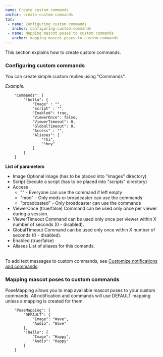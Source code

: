 ```yaml
---
name: Create custom commands
anchor: create-custom-commands
toc: 
 - name: Configuring custom commands
   anchor: configuring-custom-commands
 - name: Mapping mascot poses to custom commands
   anchor: mapping-mascot-poses-to-custom-commands
---
```

This section explains how to create custom commands.


### Configuring custom commands
You can create simple custom replies using "Commands".

*Example:*
```
    "Commands": {
        "!hello": {
            "Image" : "",
            "Script" : "",
            "Enabled": true,
            "ViewerOnce": false,
            "ViewerTimeout": 0,
            "GlobalTimeout": 0,
            "Access" : "",
            "Aliases": [
                "!hi",
                "!hey"
            ]
        }
    }
```
**List of parameters**
* <span class="icon settings">Image</span> Optional image (has to be placed into "images" directory)
* <span class="icon settings">Script</span> Execute a script (has to be placed into "scripts" directory)
* <span class="icon settings">Access</span>
  * "" - Everyone can use the command if left empty
  * "mod" - Only mods or broadcaster can use the commands
  * "broadcasted" - Only broadcaster can use the commands
* <span class="icon settings">ViewerOnce</span> (true/false) Command can be used only once per viewer during a session.
* <span class="icon settings">ViewerTimeout</span> Command can be used only once per viewer within X number of seconds (0 - disabled).
* <span class="icon settings">GlobalTimeout</span> Command can be used only once within X number of seconds (0 - disabled).
* <span class="icon settings">Enabled</span> (true/false)
* <span class="icon settings">Aliases</span> List of aliases for this comands.

<br><span class="icon info">To add text messages to custom commands, see <a class="icon doc" href="{{ site.github.url }}/documentation#customize-notifications-and-commands">Customize notifications and commands</a>.</span>

### Mapping mascot poses to custom commands
PoseMapping allows you to map available mascot poses to your custom commands.
All notification and commands will use DEFAULT mapping unless a mapping is created for them.
```
    "PoseMapping": {
        "DEFAULT": {
            "Image": "Wave",
            "Audio": "Wave"
        },
        "!hello": {
            "Image": "Happy",
            "Audio": "Happy"
        }
    }
```
